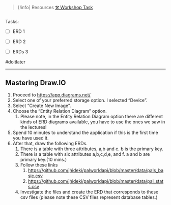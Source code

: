 > [!info] Resources
> [⚒️ Workshop Task](WK2.WKSP1.Draw.IO.pdf)

```table-of-contents
```

Tasks:
- [ ] ERD 1
- [ ] ERD 2
- [ ] ERDs 3


#doitlater 

---
## Mastering Draw.IO

1. Proceed to https://app.diagrams.net/
2. Select one of your preferred storage option. I selected “Device”.
3. Select “Create New Image”.
4. Choose the “Entity Relation Diagram” option.
	1. Please note, in the Entity Relation Diagram option there are different kinds of ERD diagrams available, you have to use the ones we saw in the lectures!
5. Spend 10 minutes to understand the application if this is the first time you have used it.
6. After that, draw the following ERDs.
	1. There is a table with three attributes, a,b and c. b is the primary key.
	2. There is a table with six attributes a,b,c,d,e, and f. a and b are primary key.(10 mins.)
	3. Follow these links
		1. https://github.com/jhideki/palworldapi/blob/master/data/pals_basic.csv
		2. https://github.com/jhideki/palworldapi/blob/master/data/pal_stats.csv
	4. Investigate the files and create the ERD that corresponds to these csv files (please note these CSV files represent database tables.)